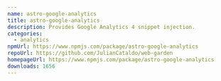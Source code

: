 ```yaml
---
name: astro-google-analytics
title: astro-google-analytics
description: Provides Google Analytics 4 snippet injection.
categories:
  - analytics
npmUrl: https://www.npmjs.com/package/astro-google-analytics
repoUrl: https://github.com/JulianCataldo/web-garden
homepageUrl: https://www.npmjs.com/package/astro-google-analytics
downloads: 1656
---
```

